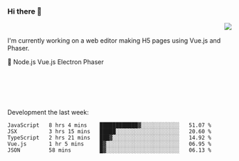### Hi there 👋

<img align="right" src="https://github-readme-stats.vercel.app/api?username=jasonpanggo"/>

<br>
<p align="left">
I'm currently working on a web editor making H5 pages using Vue.js and Phaser.
</p>
<p align="left">
📖 Node.js Vue.js Electron Phaser
</p>
<br>
<br>
<br>
<br>

Development the last week:
<!--START_SECTION:waka-->
```text
JavaScript   8 hrs 4 mins    ████████████▓░░░░░░░░░░░░   51.07 % 
JSX          3 hrs 15 mins   █████░░░░░░░░░░░░░░░░░░░░   20.60 % 
TypeScript   2 hrs 21 mins   ███▓░░░░░░░░░░░░░░░░░░░░░   14.92 % 
Vue.js       1 hr 5 mins     █▓░░░░░░░░░░░░░░░░░░░░░░░   06.95 % 
JSON         58 mins         █▓░░░░░░░░░░░░░░░░░░░░░░░   06.13 % 
```
<!--END_SECTION:waka-->

<!--
**JASONPANGGO/jasonpanggo** is a ✨ _special_ ✨ repository because its `README.md` (this file) appears on your GitHub profile.

Here are some ideas to get you started:

- 🔭 I’m currently working on ...
- 🌱 I’m currently learning ...
- 👯 I’m looking to collaborate on ...
- 🤔 I’m looking for help with ...
- 💬 Ask me about ...
- 📫 How to reach me: ...
- 😄 Pronouns: ...
- ⚡ Fun fact: ...
-->
